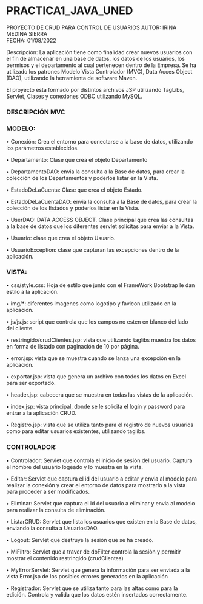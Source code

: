# PRACTICA1_JAVA_UNED
PROYECTO DE CRUD PARA CONTROL DE USUARIOS
AUTOR: IRINA MEDINA SIERRA         
FECHA: 01/08/2022

Descripción: La aplicación tiene como finalidad crear nuevos usuarios  con el fin  de almacenar en una base de datos, los datos de los usuarios, los permisos y el departamento al cual pertenecen dentro de la Empresa. Se ha utilizado los patrones Modelo Vista Controlador (MVC), Data Acces Object (DAO),  utilizando la herramienta de software Maven. 

El proyecto esta formado por distintos archivos JSP utilizando TagLibs, Servlet, Clases y conexiones ODBC utilizando MySQL.

<H3>DESCRIPCIÓN MVC</H3>

<H3>MODELO:</H3>

•	Conexión: Crea el entorno para conectarse a la base de datos, utilizando los parámetros establecidos.

•	Departamento: Clase que crea el objeto Departamento

•	DepartamentoDAO: envia la consulta a la Base de datos, para crear la colección de los Departamentos y poderlos listar en la Vista.

•	EstadoDeLaCuenta: Clase que crea el objeto Estado.

•	EstadoDeLaCuentaDAO: envia la consulta a la Base de datos, para crear la colección de los Estados y poderlos listar en la Vista.

•	UserDAO:  DATA ACCESS OBJECT. Clase principal que crea las consultas a la base de datos que los diferentes servlet solicitas para enviar a la Vista.

•	Usuario: clase que crea el objeto Usuario.

•	UsuarioException: clase que capturan las excepciones dentro de la aplicación.



<H3>VISTA:</H3>


•	css/style.css:  Hoja de estilo que junto con el FrameWork Bootstrap le dan estilo a la aplicación.

•	img/*:  diferentes imagenes como logotipo y favicon utilizado en la aplicación.

•	js/js.js: script que controla que los campos no esten en blanco del lado del cliente.

•	restringido/crudClientes.jsp: vista que utilizando taglibs muestra los datos en forma de listado con paginación de 10  por página.

•	error.jsp: vista que se muestra cuando se lanza una excepción en la aplicación.

•	exportar.jsp: vista que genera un archivo con todos los datos en Excel para ser exportado.

•	header.jsp: cabecera que se muestra en todas las vistas de la aplicación. 

•	index.jsp: vista principal, donde se le solicita el login y password para entrar a la aplicación CRUD.

•	Registro.jsp: vista que se utiliza tanto para el registro de nuevos usuarios como para editar usuarios existentes, utilizando taglibs.


<H3>CONTROLADOR:</H3>


•	Controlador: Servlet  que controla el inicio de sesión del usuario. Captura el nombre del usuario logeado y lo muestra en la vista.

•	Editar: Servlet que captura el id del usuario a editar y envia al modelo para realizar la conexión y crear el entorno de datos para mostrarlo a la vista para proceder a  ser modificados.

•	Eliminar: Servlet que captura el id del usuario a eliminar y envia al modelo para realizar la consulta de eliminación.

•	ListarCRUD: Servlet  que lista los usuarios que existen en la Base de datos, enviando la consulta a UsuariosDAO.

•	Logout: Servlet que destruye la sesión que se ha creado.

•	MiFiltro: Servlet que a traver de doFilter controla la sesión y permitir mostrar el contenido restringido (crudClientes)

•	MyErrorServlet: Servlet que genera la información para ser enviada a la  vista Error.jsp de los posibles errores generados en la aplicación

•	Registrador: Servlet que se utiliza tanto para las altas como para la edición. Controla y valida que los datos estén insertados correctamente.

